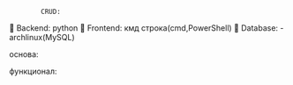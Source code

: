             CRUD:
🔹 Backend: python
🔹 Frontend: кмд строка(cmd,PowerShell)
🔹 Database: - archlinux(MySQL)

основа:

функционал: 